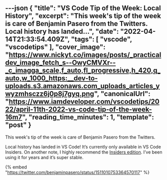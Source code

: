 ---json
{
  "title": "VS Code Tip of the Week: Local History",
  "excerpt": "This week's tip of the week is care of Benjamin Pasero from the Twitters.  Local history has landed...",
  "date": "2022-04-14T21:33:54.409Z",
  "tags": [
    "vscode",
    "vscodetips"
  ],
  "cover_image": "https://www.nickyt.co/images/posts/_practicaldev_image_fetch_s--OwyCMVXr--_c_imagga_scale,f_auto,fl_progressive,h_420,q_auto,w_1000_https:__dev-to-uploads.s3.amazonaws.com_uploads_articles_ywyzmhsczz6j0p8j7gyq.png",
  "canonicalUrl": "https://www.iamdeveloper.com/vscodetips/2022/april-11th-2022-vs-code-tip-of-the-week-16m7",
  "reading_time_minutes": 1,
  "template": "post"
}
---

This week's tip of the week is care of Benjamin Pasero from the Twitters.

Local history has landed in VS Code! It’s currently only available in VS Code Insiders. On another note, I highly recommend the [Insiders edition](https://code.visualstudio.com/insiders/). I’ve been using it for years and it’s super stable.

{% embed "https://twitter.com/benjaminpasero/status/1511010753364570117" %}
